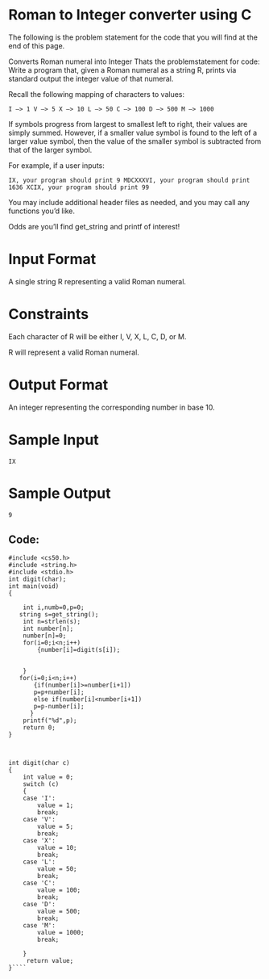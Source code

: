 # Roman to Integer converter using C

The following is the problem statement for the code that you will find at the end of this page.

Converts Roman numeral into Integer Thats the problemstatement for code: Write a program that, given a Roman numeral as a string R, prints via standard output the integer value of that numeral.

Recall the following mapping of characters to values:

`I –> 1 V –> 5 X –> 10 L –> 50 C –> 100 D –> 500 M –> 1000`

If symbols progress from largest to smallest left to right, their values are simply summed. However, if a smaller value symbol is found to the left of a larger value symbol, then the value of the smaller symbol is subtracted from that of the larger symbol.

For example, if a user inputs:

`IX, your program should print 9
MDCXXXVI, your program should print 1636
XCIX, your program should print 99  `

You may include additional header files as needed, and you may call any functions you’d like.

Odds are you’ll find get_string and printf of interest!

# Input Format

A single string R representing a valid Roman numeral.

# Constraints

Each character of R will be either I, V, X, L, C, D, or M.

R will represent a valid Roman numeral.

# Output Format

An integer representing the corresponding number in base 10.

# Sample Input

`IX`

# Sample Output

`9`
## Code:
````
#include <cs50.h>
#include <string.h>
#include <stdio.h>
int digit(char);
int main(void)
{
   
    int i,numb=0,p=0;
   string s=get_string();     
    int n=strlen(s);
    int number[n];
    number[n]=0;
    for(i=0;i<n;i++)
        {number[i]=digit(s[i]);
         
        
    }
   for(i=0;i<n;i++)
       {if(number[i]>=number[i+1])
       p=p+number[i];
       else if(number[i]<number[i+1])
       p=p-number[i];
      }
    printf("%d",p);
    return 0;
}



int digit(char c)
{
    int value = 0;
    switch (c)
    {
    case 'I':
        value = 1;
        break;
    case 'V':
        value = 5;
        break;
    case 'X':
        value = 10;
        break;
    case 'L':
        value = 50;
        break;
    case 'C':
        value = 100;
        break;
    case 'D':
        value = 500;
        break;
    case 'M':
        value = 1000;
        break;
       
    }
     return value;
}````
